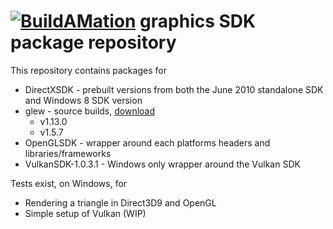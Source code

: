 # [![BuildAMation](http://buildamation.com/BAM-small.png)](https://github.com/markfinal/BuildAMation) graphics SDK package repository

This repository contains packages for

* DirectXSDK - prebuilt versions from both the June 2010 standalone SDK and Windows 8 SDK version
* glew - source builds, [download](http://glew.sourceforge.net/)
  * v1.13.0
  * v1.5.7
* OpenGLSDK - wrapper around each platforms headers and libraries/frameworks
* VulkanSDK-1.0.3.1 - Windows only wrapper around the Vulkan SDK

Tests exist, on Windows, for

* Rendering a triangle in Direct3D9 and OpenGL
* Simple setup of Vulkan (WIP)
